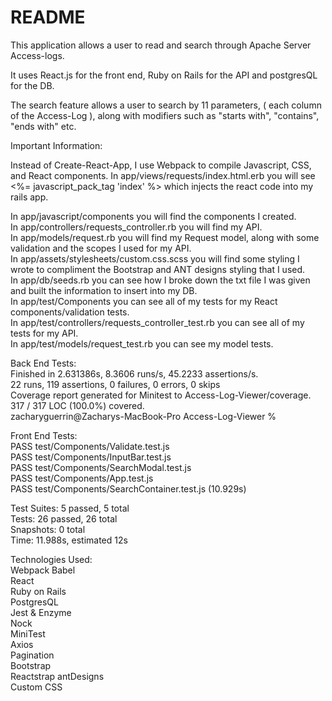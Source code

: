 # README

This application allows a user to read and search through Apache Server Access-logs.  
  
It uses React.js for the front end, Ruby on Rails for the API and postgresQL for the DB. 

The search feature allows a user to search by 11 parameters, ( each column of the Access-Log ), along with modifiers such as "starts with", "contains", "ends with" etc.  

Important Information:  

Instead of Create-React-App, I use Webpack to compile Javascript, CSS, and React components. In app/views/requests/index.html.erb you will see <%= javascript_pack_tag 'index' %> which injects the react code into my rails app.  
    
In app/javascript/components you will find the components I created.  
In app/controllers/requests_controller.rb you will find my API.  
In app/models/request.rb you will find my Request model, along with some validation and the scopes I used for my API.       
In app/assets/stylesheets/custom.css.scss you will find some styling I wrote to compliment the Bootstrap and ANT designs styling that I used.    
In app/db/seeds.rb you can see how I broke down the txt file I was given and built the information to insert into my DB.    
In app/test/Components you can see all of my tests for my React components/validation tests.    
In app/test/controllers/requests_controller_test.rb you can see all of my tests for my API.  
In app/test/models/request_test.rb you can see my model tests.  
  
Back End Tests:    
Finished in 2.631386s, 8.3606 runs/s, 45.2233 assertions/s.  
22 runs, 119 assertions, 0 failures, 0 errors, 0 skips  
Coverage report generated for Minitest to Access-Log-Viewer/coverage. 317 / 317 LOC (100.0%) covered.  
zacharyguerrin@Zacharys-MacBook-Pro Access-Log-Viewer %  

Front End Tests:  
PASS  test/Components/Validate.test.js  
PASS  test/Components/InputBar.test.js  
PASS  test/Components/SearchModal.test.js  
PASS  test/Components/App.test.js  
PASS  test/Components/SearchContainer.test.js (10.929s)  

Test Suites: 5 passed, 5 total  
Tests:       26 passed, 26 total  
Snapshots:   0 total  
Time:        11.988s, estimated 12s  


Technologies Used:  
Webpack
Babel    
React  
Ruby on Rails  
PostgresQL  
Jest & Enzyme  
Nock  
MiniTest  
Axios  
Pagination  
Bootstrap  
Reactstrap
antDesigns    
Custom CSS  
